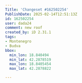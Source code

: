 ```yaml
---
Title: 'Changeset #162502254'
PublishDate: 2025-02-14T12:51:13Z
id: 162502254
user: dada24
comment: new roof
created_by: iD 2.31.1
tags:
- Montenegro
- Budva
bbox:
  min_lon: 18.840494
  min_lat: 42.2878519
  max_lon: 18.8405454
  max_lat: 42.2878822

---
```

